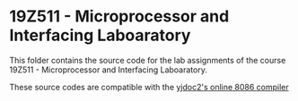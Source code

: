 # 19Z511 - Microprocessor and Interfacing Laboaratory

This folder contains the source code for the lab assignments of the course 19Z511 - Microprocessor and Interfacing Laboaratory.

These source codes are compatible with the [yjdoc2's online 8086 compiler](https://yjdoc2.github.io/8086-emulator-web/compile)